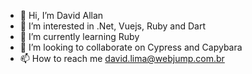 - 👋 Hi, I’m David Allan
- 👀 I’m interested in .Net, Vuejs, Ruby and Dart
- 🌱 I’m currently learning Ruby
- 💞️ I’m looking to collaborate on Cypress and Capybara
- 📫 How to reach me david.lima@webjump.com.br

<!---
davidwebjump/davidwebjump is a ✨ special ✨ repository because its `README.md` (this file) appears on your GitHub profile.
You can click the Preview link to take a look at your changes.
--->
